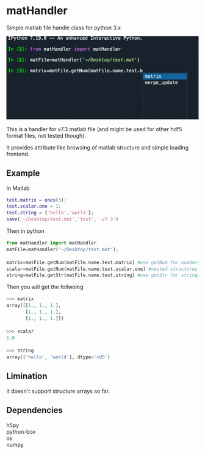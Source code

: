# matHandler
Simple matlab file handle class for python 3.x

<img src="example.png" alt="example" width="509" />



This is a handler for v7.3 matlab file (and might be used for other hdf5 format files, not tested though).

It provides attribute like browsing of matlab structure and simple loading frontend.

## Example

In Matlab

```matlab
test.matrix = ones(3);
test.scalar.one = 1;
test.string = {'hello','world'};
save('~/Desktop/test.mat','test','-v7.3')
```

Then in python

``` python
from matHandler import matHandler
matFile=matHandler('~/Desktop/test.mat');

matrix=matFile.getNum(matFile.name.test.matrix) #use getNum for numbers
scalar=matFile.getNum(matFile.name.test.scalar.one) #nested structures are OK as well
string=matFile.getStr(matFile.name.test.string) #use getStr for strings
```

Then you will get the follwoing

```python
>>> matrix
array([[1., 1., 1.],
       [1., 1., 1.],
       [1., 1., 1.]])

>>> scalar
1.0

>>> string
array(['hello', 'world'], dtype='<U5')
```





## Limination

It doesn't support structure arrays so far.



## Dependencies

h5py  
python-box  
os  
numpy  





